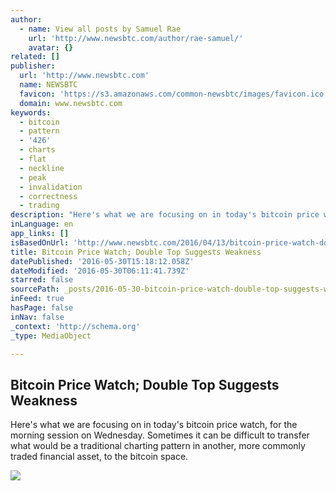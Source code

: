 ```yaml
---
author:
  - name: View all posts by Samuel Rae
    url: 'http://www.newsbtc.com/author/rae-samuel/'
    avatar: {}
related: []
publisher:
  url: 'http://www.newsbtc.com'
  name: NEWSBTC
  favicon: 'https://s3.amazonaws.com/common-newsbtc/images/favicon.ico'
  domain: www.newsbtc.com
keywords:
  - bitcoin
  - pattern
  - '426'
  - charts
  - flat
  - neckline
  - peak
  - invalidation
  - correctness
  - trading
description: "Here's what we are focusing on in today's bitcoin price watch, for the morning session on Wednesday. Sometimes it can be difficult to transfer what would be a traditional charting pattern in another, more commonly traded financial asset, to the bitcoin space."
inLanguage: en
app_links: []
isBasedOnUrl: 'http://www.newsbtc.com/2016/04/13/bitcoin-price-watch-double-top-suggests-weakness/'
title: Bitcoin Price Watch; Double Top Suggests Weakness
datePublished: '2016-05-30T15:18:12.058Z'
dateModified: '2016-05-30T06:11:41.739Z'
starred: false
sourcePath: _posts/2016-05-30-bitcoin-price-watch-double-top-suggests-weakness.md
inFeed: true
hasPage: false
inNav: false
_context: 'http://schema.org'
_type: MediaObject

---
```

<article style=""><h1>Bitcoin Price Watch; Double Top Suggests Weakness</h1><p>Here's what we are focusing on in today's bitcoin price watch, for the morning session on Wednesday. Sometimes it can be difficult to transfer what would be a traditional charting pattern in another, more commonly traded financial asset, to the bitcoin space.</p><img src="http://s3.amazonaws.com/main-newsbtc-images/2016/04/13094154/Screen-Shot-2016-04-13-at-10.38.55.png" /></article>